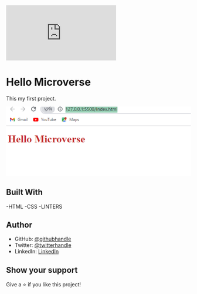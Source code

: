 ![](http://127.0.0.1:5500/Index.html)

# Hello Microverse

This my first project.

![screenshot](./Capture.png)

## Built With

-HTML
-CSS
-LINTERS

## Author

- GitHub: [@githubhandle](https://github.com/keza681)
- Twitter: [@twitterhandle](https://twitter.com/LKeza19)
- LinkedIn: [LinkedIn](https://www.linkedin.com/in/linda-keza/)

## Show your support

Give a ⭐️ if you like this project!
